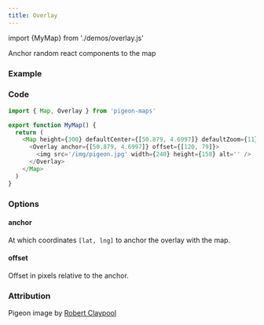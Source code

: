 ```yaml
---
title: Overlay
---
```


import {MyMap} from './demos/overlay.js'

Anchor random react components to the map

### Example

<MyMap />

### Code

```js
import { Map, Overlay } from 'pigeon-maps'

export function MyMap() {
  return (
    <Map height={300} defaultCenter={[50.879, 4.6997]} defaultZoom={11}>  
      <Overlay anchor={[50.879, 4.6997]} offset={[120, 79]}>
        <img src='/img/pigeon.jpg' width={240} height={158} alt='' />
      </Overlay>
    </Map>
  )
}
```

### Options
#### anchor
At which coordinates `[lat, lng]` to anchor the overlay with the map.

#### offset
Offset in pixels relative to the anchor.

### Attribution

Pigeon image by [Robert Claypool](https://www.flickr.com/photos/35106989@N08/7934833110/in/photolist-d6b6rq-9Mukwr-7ZmKb4-fGmwjr-j88Kou-8rMH5s-fhVDED-bMKvR8-o1g6uD-6ymdPD-fXtb7c-pfRt2D-dAChga-cJnQWu-f8EZou-9kcduE-oGhwp5-fGD6YW-dSLETS-anJCUh-98SLJQ-7bkuhT-4uSjrb-bfg6HB-qs9sHM-4gYYBL-q4GXdw-a4gKa9-iWxwyC-4HwW6X-auscdw-9mxYrg-9s659U-X7Nvz-dqcKc2-nE1XAU-qbXkKQ-4RpEww-cwxt6A-5HMS77-mGNr2K-aGjzm4-6AUdCU-9qyyvt-ceov6E-5APWsT-9mB1Hw-emfCwt-bFSixV-4dn3Cs)
